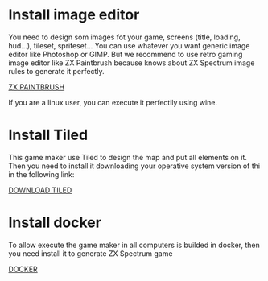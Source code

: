 # Install image editor

You need to design som images fot your game, screens (title, loading, hud...), tileset, spriteset... You can use whatever you want generic image editor like Photoshop or GIMP. But we recommend to use retro gaming image editor like ZX Paintbrush because knows about ZX Spectrum image rules to generate it perfectly.

[ZX PAINTBRUSH](https://sourcesolutions.itch.io/zx-paintbrush)

If you are a linux user, you can execute it perfectily using wine.

# Install Tiled

This game maker use Tiled to design the map and put all elements on it. Then you need to install it downloading your operative system version of thi in the following link:

[DOWNLOAD TILED](https://www.mapeditor.org/download.html)

# Install docker

To allow execute the game maker in all computers is builded in docker, then you need install it to generate ZX Spectrum game

[DOCKER](https://www.docker.com/get-started/)